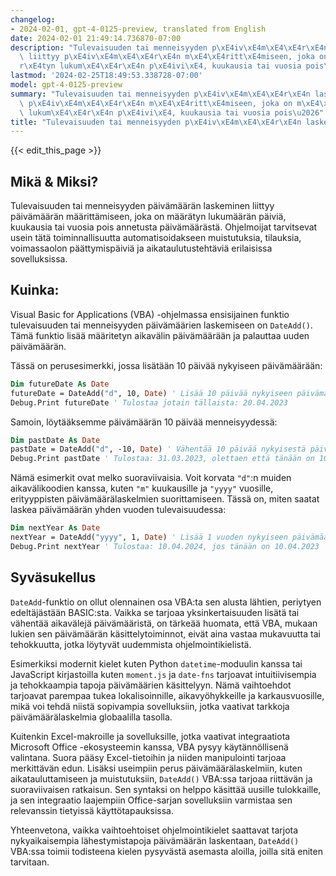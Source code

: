 ```yaml
---
changelog:
- 2024-02-01, gpt-4-0125-preview, translated from English
date: 2024-02-01 21:49:14.736870-07:00
description: "Tulevaisuuden tai menneisyyden p\xE4iv\xE4m\xE4\xE4r\xE4n laskeminen\
  \ liittyy p\xE4iv\xE4m\xE4\xE4r\xE4n m\xE4\xE4ritt\xE4miseen, joka on m\xE4\xE4\
  r\xE4tyn lukum\xE4\xE4r\xE4n p\xE4ivi\xE4, kuukausia tai vuosia pois\u2026"
lastmod: '2024-02-25T18:49:53.338728-07:00'
model: gpt-4-0125-preview
summary: "Tulevaisuuden tai menneisyyden p\xE4iv\xE4m\xE4\xE4r\xE4n laskeminen liittyy\
  \ p\xE4iv\xE4m\xE4\xE4r\xE4n m\xE4\xE4ritt\xE4miseen, joka on m\xE4\xE4r\xE4tyn\
  \ lukum\xE4\xE4r\xE4n p\xE4ivi\xE4, kuukausia tai vuosia pois\u2026"
title: "Tulevaisuuden tai menneisyyden p\xE4iv\xE4m\xE4\xE4r\xE4n laskeminen"
---
```


{{< edit_this_page >}}

## Mikä & Miksi?
Tulevaisuuden tai menneisyyden päivämäärän laskeminen liittyy päivämäärän määrittämiseen, joka on määrätyn lukumäärän päiviä, kuukausia tai vuosia pois annetusta päivämäärästä. Ohjelmoijat tarvitsevat usein tätä toiminnallisuutta automatisoidakseen muistutuksia, tilauksia, voimassaolon päättymispäiviä ja aikataulutustehtäviä erilaisissa sovelluksissa.

## Kuinka:
Visual Basic for Applications (VBA) -ohjelmassa ensisijainen funktio tulevaisuuden tai menneisyyden päivämäärien laskemiseen on `DateAdd()`. Tämä funktio lisää määritetyn aikavälin päivämäärään ja palauttaa uuden päivämäärän.

Tässä on perusesimerkki, jossa lisätään 10 päivää nykyiseen päivämäärään:

```vb
Dim futureDate As Date
futureDate = DateAdd("d", 10, Date) ' Lisää 10 päivää nykyiseen päivämäärään
Debug.Print futureDate ' Tulostaa jotain tällaista: 20.04.2023
```

Samoin, löytääksemme päivämäärän 10 päivää menneisyydessä:

```vb
Dim pastDate As Date
pastDate = DateAdd("d", -10, Date) ' Vähentää 10 päivää nykyisestä päivämäärästä
Debug.Print pastDate ' Tulostaa: 31.03.2023, olettaen että tänään on 10.04.2023
```

Nämä esimerkit ovat melko suoraviivaisia. Voit korvata `"d"`:n muiden aikavälikoodien kanssa, kuten `"m"` kuukausille ja `"yyyy"` vuosille, erityyppisten päivämäärälaskelmien suorittamiseen. Tässä on, miten saatat laskea päivämäärän yhden vuoden tulevaisuudessa:

```vb
Dim nextYear As Date
nextYear = DateAdd("yyyy", 1, Date) ' Lisää 1 vuoden nykyiseen päivämäärään
Debug.Print nextYear ' Tulostaa: 10.04.2024, jos tänään on 10.04.2023
```

## Syväsukellus
`DateAdd`-funktio on ollut olennainen osa VBA:ta sen alusta lähtien, periytyen edeltäjästään BASIC:sta. Vaikka se tarjoaa yksinkertaisuuden lisätä tai vähentää aikavälejä päivämääristä, on tärkeää huomata, että VBA, mukaan lukien sen päivämäärän käsittelytoiminnot, eivät aina vastaa mukavuutta tai tehokkuutta, jotka löytyvät uudemmista ohjelmointikielistä.

Esimerkiksi modernit kielet kuten Python `datetime`-moduulin kanssa tai JavaScript kirjastoilla kuten `moment.js` ja `date-fns` tarjoavat intuitiivisempia ja tehokkaampia tapoja päivämäärien käsittelyyn. Nämä vaihtoehdot tarjoavat parempaa tukea lokalisoinnille, aikavyöhykkeille ja karkausvuosille, mikä voi tehdä niistä sopivampia sovelluksiin, jotka vaativat tarkkoja päivämäärälaskelmia globaalilla tasolla.

Kuitenkin Excel-makroille ja sovelluksille, jotka vaativat integraatiota Microsoft Office -ekosysteemin kanssa, VBA pysyy käytännöllisenä valintana. Suora pääsy Excel-tietoihin ja niiden manipulointi tarjoaa merkittävän edun. Lisäksi useimpiin perus päivämäärälaskelmiin, kuten aikatauluttamiseen ja muistutuksiin, `DateAdd()` VBA:ssa tarjoaa riittävän ja suoraviivaisen ratkaisun. Sen syntaksi on helppo käsittää uusille tulokkaille, ja sen integraatio laajempiin Office-sarjan sovelluksiin varmistaa sen relevanssin tietyissä käyttötapauksissa.

Yhteenvetona, vaikka vaihtoehtoiset ohjelmointikielet saattavat tarjota nykyaikaisempia lähestymistapoja päivämäärän laskentaan, `DateAdd()` VBA:ssa toimii todisteena kielen pysyvästä asemasta aloilla, joilla sitä eniten tarvitaan.
